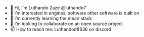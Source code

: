 - 👋 Hi, I’m Luthando Zaze @luthando7
- 👀 I’m interested in engines, software other software is built on
- 🌱 I’m currently learning the mean stack
- 💞️ I’m looking to collaborate on an open source project
- 📫 How to reach me: Luthando#8636 on discord

<!---
luthando7/luthando7 is a ✨ special ✨ repository because its `README.md` (this file) appears on your GitHub profile.
You can click the Preview link to take a look at your changes.
--->
